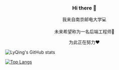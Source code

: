 ### <p align="center">Hi there 👋</p>
<p align="center">我来自南京邮电大学💻</p>
<p align="center">未来希望称为一名后端工程师💪</p>
<p align="center">为此正在努力❤️</p>

![LyQing's GitHub stats](https://github-readme-stats.vercel.app/api?username=LyQing63&show_icons=true&theme=ambient_gradient)

<p></p>

[![Top Langs](https://github-readme-stats.vercel.app/api/top-langs/?username=LyQing63)](https://github.com/anuraghazra/github-readme-stats)

